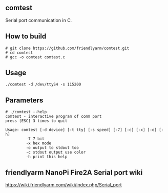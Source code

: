## **comtest**

Serial port communication in C.  

How to build
------------
```
# git clone https://github.com/friendlyarm/comtest.git
# cd comtest
# gcc -o comtest comtest.c
```

Usage
------------
```
./comtest -d /dev/ttyS4 -s 115200
```

Parameters
------------
```
# ./comtest --help
comtest - interactive program of comm port
press [ESC] 3 times to quit

Usage: comtest [-d device] [-t tty] [-s speed] [-7] [-c] [-x] [-o] [-h]
         -7 7 bit
         -x hex mode
         -o output to stdout too
         -c stdout output use color
         -h print this help
```


friendlyarm NanoPi Fire2A Serial port wiki
------------

https://wiki.friendlyarm.com/wiki/index.php/Serial_port


